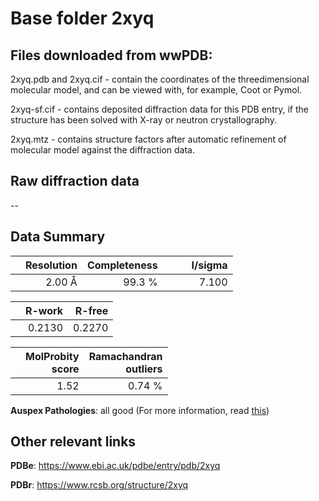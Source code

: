 # Base folder 2xyq

## Files downloaded from wwPDB:

2xyq.pdb and 2xyq.cif - contain the coordinates of the threedimensional molecular model, and can be viewed with, for example, Coot or Pymol.

2xyq-sf.cif - contains deposited diffraction data for this PDB entry, if the structure has been solved with X-ray or neutron crystallography.

2xyq.mtz - contains structure factors after automatic refinement of molecular model against the diffraction data.

## Raw diffraction data

--<br> 

## Data Summary
|   | Resolution | Completeness| I/sigma |
|---|-------------:|----------------:|--------------:|
|   |2.00 Å|99.3  %|<img width=50/>7.100|

|   | **R-work**| **R-free**   
|---|-------------:|----------------:|           
||  0.2130|  0.2270|

|   |**MolProbity<br>score**| **Ramachandran<br>outliers** 
|---|-------------:|----------------:|
||  1.52|  0.74 %|

**Auspex Pathologies**: all good (For more information, read [this](https://github.com/thorn-lab/coronavirus_structural_task_force/blob/master/pdb/methyltransferase-nsp10/SARS-CoV/2xyq/validation/auspex/2xyq_auspex_comments.txt))

 



## Other relevant links 
**PDBe**:  https://www.ebi.ac.uk/pdbe/entry/pdb/2xyq
 
**PDBr**: https://www.rcsb.org/structure/2xyq 

